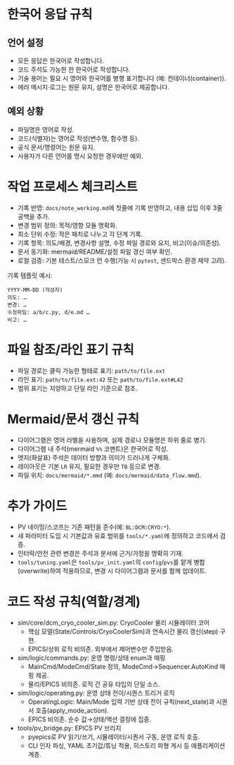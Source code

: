 # 한국어 응답 규칙
## 언어 설정
- 모든 응답은 한국어로 작성합니다.
- 코드 주석도 가능한 한 한국어로 작성합니다.
- 기술 용어는 필요 시 영어와 한국어를 병행 표기합니다 (예: 컨테이너(container)).
- 에러 메시지·로그는 원문 유지, 설명은 한국어로 제공합니다.

## 예외 상황
- 파일명은 영어로 작성.
- 코드(식별자)는 영어로 작성(변수명, 함수명 등).
- 공식 문서/명령어는 원문 유지.
- 사용자가 다른 언어를 명시 요청한 경우에만 예외.

# 작업 프로세스 체크리스트
- 기록 반영: `docs/note_working.md`에 첫줄에 기록 반영하고, 내용 삽입 이후 3줄 공백을 추가.
- 변경 범위 정의: 목적/영향 모듈 명확화.
- 최소 단위 수정: 작은 패치로 나누고 각 단계 기록.
- 기록 항목: 의도/배경, 변경사항 설명, 수정 파일 경로와 요지, 비고(이슈/의존성).
- 문서 동기화: mermaid/README/설정 파일 갱신 여부 확인.
- 로컬 검증: 기본 테스트/스모크 런 수행(가능 시 `pytest`, 샌드박스 환경 제약 고려).

기록 템플릿 예시:

```
YYYY-MM-DD (작성자)
의도: …
변경: …
수정파일: a/b/c.py, d/e.md …
비고: …
```

# 파일 참조/라인 표기 규칙
- 파일 경로는 클릭 가능한 형태로 표기: `path/to/file.ext`
- 라인 표기: `path/to/file.ext:42` 또는 `path/to/file.ext#L42`
- 범위 표기는 지양하고 단일 라인 기준으로 참조.

# Mermaid/문서 갱신 규칙
- 다이어그램은 영어 라벨을 사용하며, 실제 경로나 모듈명은 하위 줄로 병기.
- 다이어그램 내 주석(mermaid `%%` 코멘트)은 한국어로 작성.
- 엣지(화살표) 주석은 데이터 방향과 의미가 드러나게 구체화.
- 레이아웃은 기본 `LR` 유지, 필요한 경우만 `TB` 등으로 변경.
- 파일 위치: `docs/mermaid/*.mmd` (예: `docs/mermaid/data_flow.mmd`).


# 추가 가이드
- PV 네이밍/스코프는 기존 패턴을 준수(예: `BL:DCM:CRYO:*`).
- 새 파라미터 도입 시 기본값과 유효 범위를 `tools/*.yaml`에 정의하고 코드에서 검증.
- 인터락/안전 관련 변경은 주석과 문서에 근거/가정을 명확히 기재.
- `tools/tuning.yaml`은 `tools/pv_init.yaml`의 `config`/`pvs`를 얕게 병합(overwrite)하여 적용하므로, 변경 시 다이어그램과 문서를 함께 업데이트.


# 코드 작성 규칙(역할/경계)
- sim/core/dcm_cryo_cooler_sim.py: CryoCooler 물리 시뮬레이터 코어
    - 핵심 모델(State/Controls/CryoCoolerSim)과 연속시간 물리 갱신(step) 구현.
    - EPICS/상위 로직 비의존. 외부에서 제어변수만 주입받음.
- sim/logic/commands.py: 운영 명령/상태 enum과 매핑
    - MainCmd/ModeCmd/State 정의, ModeCmd→Sequencer.AutoKind 매핑 제공.
    - 물리/EPICS 비의존. 로직 간 공유 타입의 단일 소스.
- sim/logic/operating.py: 운영 상태 전이/시퀀스 트리거 로직
    - OperatingLogic: Main/Mode 입력 기반 상태 전이 규칙(next_state)과 시퀀서 호출(apply_mode_action).
    - EPICS 비의존. 순수 값→상태/액션 결정에 집중.
- tools/pv_bridge.py: EPICS PV 브리지
    - pyepics로 PV 읽기/쓰기, 시뮬레이터/시퀀서 구동, 운영 로직 호출.
    - CLI 인자 파싱, YAML 초기값/튜닝 적용, 히스토리 파형 게시 등 애플리케이션 계층.